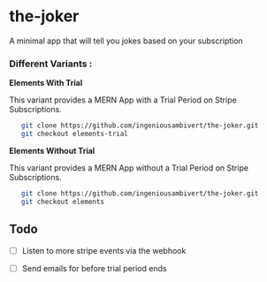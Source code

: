 # the-joker
A minimal app that will tell you jokes based on your subscription

### Different Variants : 


 **Elements With Trial** 

 This variant provides a MERN App with a Trial Period on Stripe Subscriptions.
 ```bash
    git clone https://github.com/ingeniousambivert/the-joker.git
    git checkout elements-trial
  ```

 **Elements Without Trial**

 This variant provides a MERN App without a Trial Period on Stripe Subscriptions.

 ```bash
    git clone https://github.com/ingeniousambivert/the-joker.git
    git checkout elements
  ```


## Todo

- [ ] Listen to more stripe events via the webhook
- [ ] Send emails for before trial period ends




